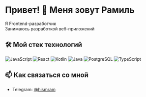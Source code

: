 # Привет! 👋 Меня зовут Рамиль

Я Frontend-разработчик  
Занимаюсь разработкой веб-приложений 

## 🛠 Мой стек технологий  
![JavaScript](https://img.shields.io/badge/-JavaScript-F7DF1E?logo=javascript&logoColor=black)
![React](https://img.shields.io/badge/-React-61DAFB?logo=react&logoColor=black)
![Kotlin](https://img.shields.io/badge/Kotlin-7F52FF?logo=kotlin&logoColor=black)
![Java](https://img.shields.io/badge/Java-ED8B00?style=logo=openjdk&logoColor=black)
![PostgreSQL](https://img.shields.io/badge/PostgreSQL-4169E1?logo=postgresql&logoColor=black)
![TypeScript](https://img.shields.io/badge/TypeScript-3178C6?style=logo=typescript&logoColor=black)

## 📫 Как связаться со мной  
- Telegram: [@hismram](https://t.me/hismram)
